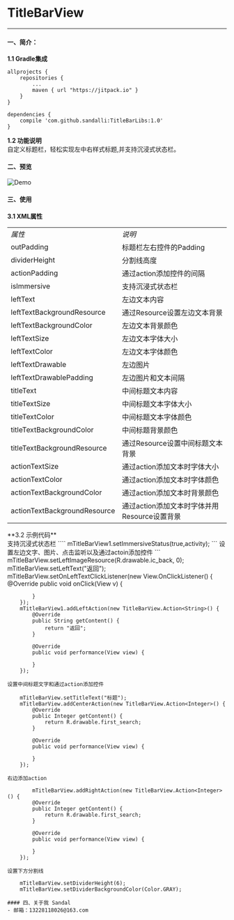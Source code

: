 # TitleBarView
--------------------------
#### 一、简介：
**1.1 Gradle集成**<br>
```
allprojects {
    repositories {
        ...
        maven { url "https://jitpack.io" }
    }
}
```
```
dependencies {
    compile 'com.github.sandalli:TitleBarLibs:1.0'
}

```

**1.2 功能说明**<br>
自定义标题栏，轻松实现左中右样式标题,并支持沉浸式状态栏。
#### 二、预览
![Demo](https://github.com/sandalli/TitleBarLibs/master/demo.gif)
#### 三、使用
**3.1 XML属性**<br>
<table>
<tbody>
<tr><td><em>属性</em></td><td><em>说明</em></td></tr>
<tr><td>outPadding</td><td>标题栏左右控件的Padding</td></tr>
<tr><td>dividerHeight</td><td>分割线高度</td></tr>
<tr><td>actionPadding</td><td>通过action添加控件的间隔</td></tr>
<tr><td>isImmersive</td><td>支持沉浸式状态栏</td></tr>
<tr><td>leftText</td><td>左边文本内容</td></tr>
<tr><td>leftTextBackgroundResource</td><td>通过Resource设置左边文本背景</td></tr>
<tr><td>leftTextBackgroundColor</td><td>左边文本背景颜色</td></tr>
<tr><td>leftTextSize</td><td>左边文本字体大小</td></tr>
<tr><td>leftTextColor</td><td>左边文本字体颜色</td></tr>
<tr><td>leftTextDrawable</td><td>左边图片</td></tr>
<tr><td>leftTextDrawablePadding</td><td>左边图片和文本间隔</td></tr>
<tr><td>titleText</td><td>中间标题文本内容</td></tr>
<tr><td>titleTextSize</td><td>中间标题文本字体大小</td></tr>
<tr><td>titleTextColor</td><td>中间标题文本字体颜色</td></tr>
<tr><td>titleTextBackgroundColor</td><td>中间标题背景颜色</td></tr>
<tr><td>titleTextBackgroundResource</td><td>通过Resource设置中间标题文本背景</td></tr>
<tr><td>actionTextSize</td><td>通过action添加文本时字体大小</td></tr>
<tr><td>actionTextColor</td><td>通过action添加文本时字体颜色</td></tr>
<tr><td>actionTextBackgroundColor</td><td>通过action添加文本时背景颜色</td></tr>
<tr><td>actionTextBackgroundResource</td><td>通过action添加文本时字体并用Resource设置背景</td></tr>
</tbody>
</table>
**3.2 示例代码**<br>
支持沉浸式状态栏
````
        mTitleBarView1.setImmersiveStatus(true,activity);
```
设置左边文字、图片、点击监听以及通过actoin添加控件
```
        mTitleBarView.setLeftImageResource(R.drawable.ic_back, 0);
        mTitleBarView.setLeftText("返回");
        mTitleBarView.setOnLeftTextClickListener(new View.OnClickListener() {
            @Override
            public void onClick(View v) {

            }
        });
        mTitleBarView1.addLeftAction(new TitleBarView.Action<String>() {
            @Override
            public String getContent() {
                return "返回";
            }

            @Override
            public void performance(View view) {

            }
        });
```
设置中间标题文字和通过action添加控件
```
        mTitleBarView.setTitleText("标题");
        mTitleBarView.addCenterAction(new TitleBarView.Action<Integer>() {
            @Override
            public Integer getContent() {
                return R.drawable.first_search;
            }

            @Override
            public void performance(View view) {

            }
        });
```
右边添加action
```
            mTitleBarView.addRightAction(new TitleBarView.Action<Integer>() {
            @Override
            public Integer getContent() {
                return R.drawable.first_search;
            }

            @Override
            public void performance(View view) {

            }
        });
```
设置下方分割线
```
        mTitleBarView.setDividerHeight(6);
        mTitleBarView.setDividerBackgroundColor(Color.GRAY);
```
#### 四、关于我 Sandal
- 邮箱：13228118026@163.com
